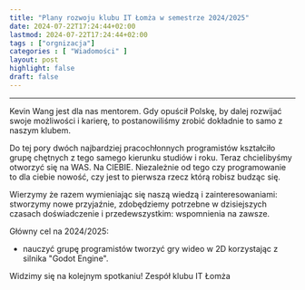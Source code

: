 ```yaml
---
title: "Plany rozwoju klubu IT Łomża w semestrze 2024/2025"
date: 2024-07-22T17:24:44+02:00
lastmod: 2024-07-22T17:24:44+02:00
tags : ["orgnizacja"]
categories : [ "Wiadomości" ]
layout: post
highlight: false
draft: false
---
```


****
Kevin Wang jest dla nas mentorem. Gdy opuścił Polskę, by dalej rozwijać swoje możliwości i karierę, to
postanowiliśmy zrobić dokładnie to samo z naszym klubem.

Do tej pory dwóch najbardziej pracochłonnych programistów kształciło grupę chętnych z tego samego kierunku studiów i roku. Teraz chcielibyśmy otworzyć się na WAS. Na CIEBIE. Niezależnie od tego czy programowanie to dla ciebie nowość, czy jest to pierwsza rzecz którą robisz budząc się.

Wierzymy że razem wymieniając się naszą wiedzą i zainteresowaniami: stworzymy nowe przyjaźnie, zdobędziemy potrzebne w dzisiejszych czasach doświadczenie i przedewszystkim: wspomnienia na zawsze.

Główny cel na 2024/2025:
- nauczyć grupę programistów tworzyć gry wideo w 2D korzystając z silnika "Godot Engine".


Widzimy się na kolejnym spotkaniu!
Zespół klubu IT Łomża
